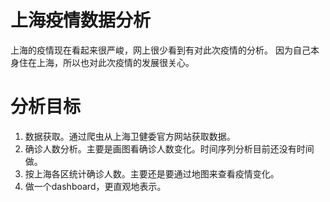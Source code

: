 # 上海疫情数据分析
上海的疫情现在看起来很严峻，网上很少看到有对此次疫情的分析。
因为自己本身住在上海，所以也对此次疫情的发展很关心。
# 分析目标
1. 数据获取。通过爬虫从上海卫健委官方网站获取数据。
2. 确诊人数分析。主要是画图看确诊人数变化。时间序列分析目前还没有时间做。
3. 按上海各区统计确诊人数。主要还是要通过地图来查看疫情变化。
4. 做一个dashboard，更直观地表示。
